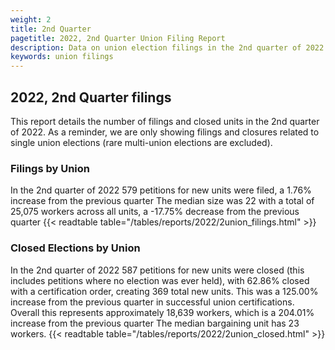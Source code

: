 ```yaml
---
weight: 2
title: 2nd Quarter
pagetitle: 2022, 2nd Quarter Union Filing Report
description: Data on union election filings in the 2nd quarter of 2022
keywords: union filings
---
```


## 2022, 2nd Quarter filings

This report details the number of filings and closed units in the 2nd quarter of 2022. As a reminder, we are only showing filings and closures related to single union elections (rare multi-union elections are excluded).

### Filings by Union
In the 2nd quarter of 2022 579 petitions for new units were filed, a 1.76% increase from the previous quarter The median size was 22 with a total of 25,075 workers across all units, a -17.75% decrease from the previous quarter
{{< readtable table="/tables/reports/2022/2union_filings.html" >}}

### Closed Elections by Union
In the 2nd quarter of 2022 587 petitions for new units were closed (this includes petitions where no election was ever held), with 62.86% closed with a certification order, creating 369 total new units. This was a 125.00% increase from the previous quarter in successful union certifications. Overall this represents approximately 18,639 workers, which is a 204.01% increase from the previous quarter The median bargaining unit has 23 workers.
{{< readtable table="/tables/reports/2022/2union_closed.html" >}}
